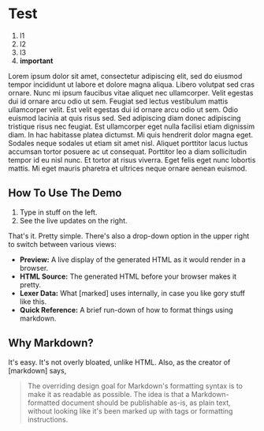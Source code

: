 # Test

1. l1
2. l2
3. l3
4. **important**

Lorem ipsum dolor sit amet, consectetur adipiscing elit, sed do eiusmod tempor incididunt ut labore et dolore magna aliqua. Libero volutpat sed cras ornare. Nunc mi ipsum faucibus vitae aliquet nec ullamcorper. Velit egestas dui id ornare arcu odio ut sem. Feugiat sed lectus vestibulum mattis ullamcorper velit. Est velit egestas dui id ornare arcu odio ut sem. Odio euismod lacinia at quis risus sed. Sed adipiscing diam donec adipiscing tristique risus nec feugiat. Est ullamcorper eget nulla facilisi etiam dignissim diam. In hac habitasse platea dictumst. Mi quis hendrerit dolor magna eget. Sodales neque sodales ut etiam sit amet nisl. Aliquet porttitor lacus luctus accumsan tortor posuere ac ut consequat. Porttitor leo a diam sollicitudin tempor id eu nisl nunc. Et tortor at risus viverra. Eget felis eget nunc lobortis mattis. Mi eget mauris pharetra et ultrices neque ornare aenean euismod.

How To Use The Demo
-------------------

1. Type in stuff on the left.
2. See the live updates on the right.

That's it.  Pretty simple.  There's also a drop-down option in the upper right to switch between various views:

- **Preview:**  A live display of the generated HTML as it would render in a browser.
- **HTML Source:**  The generated HTML before your browser makes it pretty.
- **Lexer Data:**  What [marked] uses internally, in case you like gory stuff like this.
- **Quick Reference:**  A brief run-down of how to format things using markdown.

Why Markdown?
-------------

It's easy.  It's not overly bloated, unlike HTML.  Also, as the creator of [markdown] says,

> The overriding design goal for Markdown's
> formatting syntax is to make it as readable
> as possible. The idea is that a
> Markdown-formatted document should be
> publishable as-is, as plain text, without
> looking like it's been marked up with tags
> or formatting instructions.


